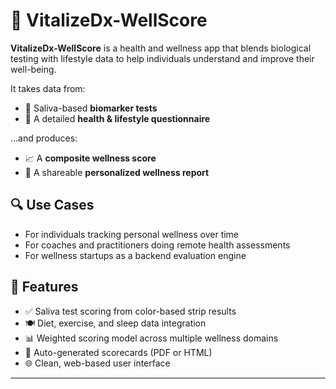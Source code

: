 # 🌿 VitalizeDx-WellScore

**VitalizeDx-WellScore** is a health and wellness app that blends biological testing with lifestyle data to help individuals understand and improve their well-being.

It takes data from:
- 🧪 Saliva-based **biomarker tests**
- 📝 A detailed **health & lifestyle questionnaire**

...and produces:
- 📈 A **composite wellness score**
- 📄 A shareable **personalized wellness report**

## 🔍 Use Cases

- For individuals tracking personal wellness over time
- For coaches and practitioners doing remote health assessments
- For wellness startups as a backend evaluation engine

## 🎯 Features

- ✅ Saliva test scoring from color-based strip results
- 🍽️ Diet, exercise, and sleep data integration
- 📊 Weighted scoring model across multiple wellness domains
- 🧾 Auto-generated scorecards (PDF or HTML)
- 🌐 Clean, web-based user interface

---
